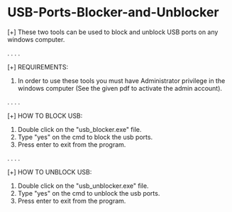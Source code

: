 # USB-Ports-Blocker-and-Unblocker
[+] These two tools can be used to block and unblock USB ports on any windows computer.

.
.
.
.

[+] REQUIREMENTS:
 
1. In order to use these tools you must have Administrator privilege in the windows computer (See the given pdf to activate the admin account).

.
.
.
.

[+] HOW TO BLOCK USB:

1. Double click on the "usb_blocker.exe" file.
2. Type "yes" on the cmd to block the usb ports.
3. Press enter to exit from the program.

.
.
.
.

[+] HOW TO UNBLOCK USB:

1. Double click on the "usb_unblocker.exe" file.
2. Type "yes" on the cmd to unblock the usb ports.
3. Press enter to exit from the program.


